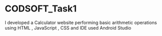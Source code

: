 # CODSOFT_Task1
I developed a Calculator website performing basic arithmetic operations using HTML , JavaScript , CSS and IDE used Android Studio
